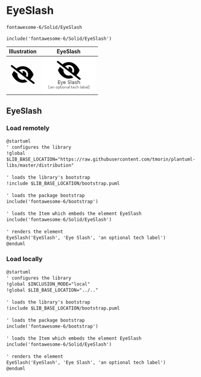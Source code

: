 # EyeSlash


```text
fontawesome-6/Solid/EyeSlash
```

```text
include('fontawesome-6/Solid/EyeSlash')
```



| Illustration | EyeSlash |
| :---: | :---: |
| ![illustration for Illustration](../../fontawesome-6/Solid/EyeSlash.png) | ![illustration for EyeSlash](../../fontawesome-6/Solid/EyeSlash.Local.png) |




## EyeSlash

### Load remotely
```plantuml
@startuml
' configures the library
!global $LIB_BASE_LOCATION="https://raw.githubusercontent.com/tmorin/plantuml-libs/master/distribution"

' loads the library's bootstrap
!include $LIB_BASE_LOCATION/bootstrap.puml

' loads the package bootstrap
include('fontawesome-6/bootstrap')

' loads the Item which embeds the element EyeSlash
include('fontawesome-6/Solid/EyeSlash')

' renders the element
EyeSlash('EyeSlash', 'Eye Slash', 'an optional tech label')
@enduml
```

### Load locally
```plantuml
@startuml
' configures the library
!global $INCLUSION_MODE="local"
!global $LIB_BASE_LOCATION="../.."

' loads the library's bootstrap
!include $LIB_BASE_LOCATION/bootstrap.puml

' loads the package bootstrap
include('fontawesome-6/bootstrap')

' loads the Item which embeds the element EyeSlash
include('fontawesome-6/Solid/EyeSlash')

' renders the element
EyeSlash('EyeSlash', 'Eye Slash', 'an optional tech label')
@enduml
```

